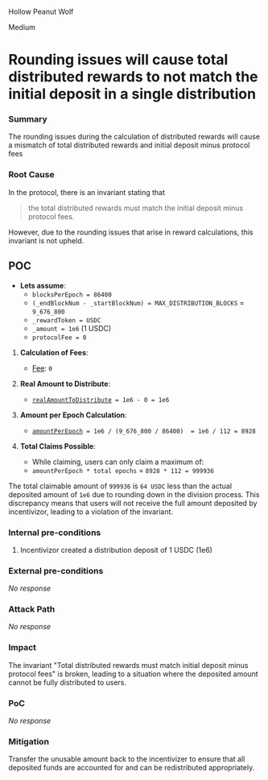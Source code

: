Hollow Peanut Wolf

Medium

# Rounding issues will cause total distributed rewards to not match the initial deposit in a single distribution

### Summary

The rounding issues during the calculation of distributed rewards will cause a mismatch of total distributed rewards and initial deposit minus protocol fees


### Root Cause

In the protocol, there is an invariant stating that 
>the total distributed rewards must match the initial deposit minus protocol fees. 

However, due to the rounding issues that arise in reward calculations, this invariant is not upheld.

## POC

- **Lets assume**:
  - `blocksPerEpoch = 86400`
  - `(_endBlockNum - _startBlockNum) = MAX_DISTRIBUTION_BLOCKS` = `9_676_800`
  - `_rewardToken = USDC`
  - `_amount = 1e6` (1 USDC)
  - `protocolFee = 0`
  
1. **Calculation of Fees**:
   - [Fee](https://github.com/sherlock-audit/2024-10-gamma-rewarder/blob/475f7fbd0f7c2717ed585a67632e9a675b51c306/GammaRewarder/contracts/GammaRewarder.sol#L125-L126): `0`
  
2. **Real Amount to Distribute**:
   - [`realAmountToDistribute`](https://github.com/sherlock-audit/2024-10-gamma-rewarder/blob/475f7fbd0f7c2717ed585a67632e9a675b51c306/GammaRewarder/contracts/GammaRewarder.sol#L126-L127)` = 1e6 - 0 = 1e6`
  
3. **Amount per Epoch Calculation**:
   - [`amountPerEpoch`](https://github.com/sherlock-audit/2024-10-gamma-rewarder/blob/475f7fbd0f7c2717ed585a67632e9a675b51c306/GammaRewarder/contracts/GammaRewarder.sol#L127-L128)` = 1e6 / (9_676_800 / 86400)  = 1e6 / 112 = 8928`
  
4. **Total Claims Possible**:
   - While claiming, users can only claim a maximum of:
   - `amountPerEpoch * total epochs` = `8928 * 112 = 999936`

The total claimable amount of `999936` is `64 USDC` less than the actual deposited amount of `1e6` due to rounding down in the division process. This discrepancy means that users will not receive the full amount deposited by incentivizor, leading to a violation of the invariant.

### Internal pre-conditions

1. Incentivizor created a distribution deposit of 1 USDC (1e6)


### External pre-conditions

_No response_

### Attack Path

_No response_

### Impact

The invariant "Total distributed rewards must match initial deposit minus protocol fees" is broken, leading to a situation where the deposited amount cannot be fully distributed to users. 

### PoC

_No response_

### Mitigation

Transfer the unusable amount back to the incentivizer to ensure that all deposited funds are accounted for and can be redistributed appropriately. 